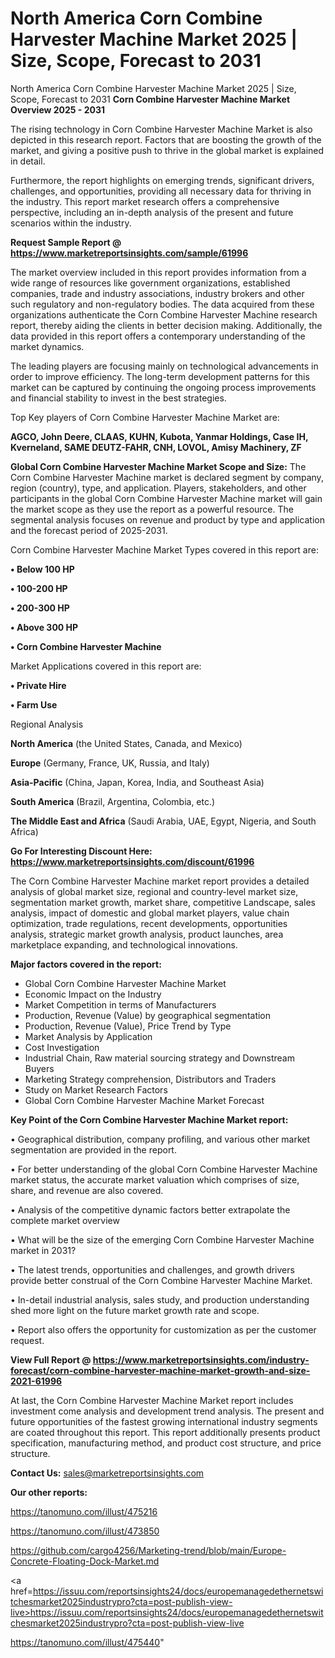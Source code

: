 # North America Corn Combine Harvester Machine Market 2025 | Size, Scope, Forecast to 2031
North America Corn Combine Harvester Machine Market 2025 | Size, Scope, Forecast to 2031
<Strong> Corn Combine Harvester Machine Market Overview 2025 - 2031</strong>

The rising technology in Corn Combine Harvester Machine Market is also depicted in this research report. Factors that are boosting the growth of the market, and giving a positive push to thrive in the global market is explained in detail.

Furthermore, the report highlights on emerging trends, significant drivers, challenges, and opportunities, providing all necessary data for thriving in the industry. This report market research offers a comprehensive perspective, including an in-depth analysis of the present and future scenarios within the industry.

<strong>Request Sample Report @ <a href=https://www.marketreportsinsights.com/sample/61996>https://www.marketreportsinsights.com/sample/61996</a></strong>

The market overview included in this report provides information from a wide range of resources like government organizations, established companies, trade and industry associations, industry brokers and other such regulatory and non-regulatory bodies. The data acquired from these organizations authenticate the Corn Combine Harvester Machine research report, thereby aiding the clients in better decision making. Additionally, the data provided in this report offers a contemporary understanding of the market dynamics.

The leading players are focusing mainly on technological advancements in order to improve efficiency. The long-term development patterns for this market can be captured by continuing the ongoing process improvements and financial stability to invest in the best strategies.

Top Key players of Corn Combine Harvester Machine Market are:

<strong>AGCO, John Deere, CLAAS, KUHN, Kubota, Yanmar Holdings, Case IH, Kverneland, SAME DEUTZ-FAHR, CNH, LOVOL, Amisy Machinery, ZF</strong>

<strong><b>Global Corn Combine Harvester Machine Market Scope and Size:</b></strong>
The Corn Combine Harvester Machine market is declared segment by company, region (country), type, and application. Players, stakeholders, and other participants in the global Corn Combine Harvester Machine market will gain the market scope as they use the report as a powerful resource. The segmental analysis focuses on revenue and product by type and application and the forecast period of 2025-2031.

Corn Combine Harvester Machine Market Types covered in this report are:

<strong>• Below 100 HP

• 100-200 HP

• 200-300 HP

• Above 300 HP

• Corn Combine Harvester Machine</strong>

Market Applications covered in this report are:

<strong>• Private Hire

• Farm Use</strong> 

Regional Analysis

<strong>North America</strong> (the United States, Canada, and Mexico)

<strong>Europe</strong> (Germany, France, UK, Russia, and Italy)

<strong>Asia-Pacific</strong> (China, Japan, Korea, India, and Southeast Asia)

<strong>South America</strong> (Brazil, Argentina, Colombia, etc.)

<strong>The Middle East and Africa</strong> (Saudi Arabia, UAE, Egypt, Nigeria, and South Africa)

<strong>Go For Interesting Discount Here: <a href=https://www.marketreportsinsights.com/discount/61996>https://www.marketreportsinsights.com/discount/61996</a></strong>

The Corn Combine Harvester Machine market report provides a detailed analysis of global market size, regional and country-level market size, segmentation market growth, market share, competitive Landscape, sales analysis, impact of domestic and global market players, value chain optimization, trade regulations, recent developments, opportunities analysis, strategic market growth analysis, product launches, area marketplace expanding, and technological innovations.

<strong><b>Major factors covered in the report:</b></strong>
<ul>
  <li>Global Corn Combine Harvester Machine Market </li>
  <li>Economic Impact on the Industry</li>
  <li>Market Competition in terms of Manufacturers</li>
  <li>Production, Revenue (Value) by geographical segmentation</li>
  <li>Production, Revenue (Value), Price Trend by Type</li>
  <li>Market Analysis by Application</li>
  <li>Cost Investigation</li>
  <li>Industrial Chain, Raw material sourcing strategy and Downstream Buyers</li>
  <li>Marketing Strategy comprehension, Distributors and Traders</li>
  <li>Study on Market Research Factors</li>
  <li>Global Corn Combine Harvester Machine Market Forecast</li>
</ul>

<strong><b>Key Point of the Corn Combine Harvester Machine Market report:</b></strong>

• Geographical distribution, company profiling, and various other market segmentation are provided in the report.

• For better understanding of the global Corn Combine Harvester Machine market status, the accurate market valuation which comprises of size, share, and revenue are also covered.

• Analysis of the competitive dynamic factors better extrapolate the complete market overview

• What will be the size of the emerging Corn Combine Harvester Machine market in 2031?

• The latest trends, opportunities and challenges, and growth drivers provide better construal of the Corn Combine Harvester Machine Market.

• In-detail industrial analysis, sales study, and production understanding shed more light on the future market growth rate and scope.

• Report also offers the opportunity for customization as per the customer request.

<strong><b>View Full Report @ <a href=https://www.marketreportsinsights.com/industry-forecast/corn-combine-harvester-machine-market-growth-and-size-2021-61996>https://www.marketreportsinsights.com/industry-forecast/corn-combine-harvester-machine-market-growth-and-size-2021-61996</a></b></strong>


At last, the Corn Combine Harvester Machine Market report includes investment come analysis and development trend analysis. The present and future opportunities of the fastest growing international industry segments are coated throughout this report. This report additionally presents product specification, manufacturing method, and product cost structure, and price structure.

<strong>Contact Us:</strong>
sales@marketreportsinsights.com

<strong>Our other reports:</strong>

<a href=https://tanomuno.com/illust/475216>https://tanomuno.com/illust/475216</a>

<a href=https://tanomuno.com/illust/473850>https://tanomuno.com/illust/473850</a>

<a href=https://github.com/cargo4256/Marketing-trend/blob/main/Europe-Concrete-Floating-Dock-Market.md>https://github.com/cargo4256/Marketing-trend/blob/main/Europe-Concrete-Floating-Dock-Market.md</a>

<a href=https://issuu.com/reportsinsights24/docs/europemanagedethernetswitchesmarket2025industrypro?cta=post-publish-view-live>https://issuu.com/reportsinsights24/docs/europemanagedethernetswitchesmarket2025industrypro?cta=post-publish-view-live</a>

<a href=https://tanomuno.com/illust/475440>https://tanomuno.com/illust/475440</a>"

